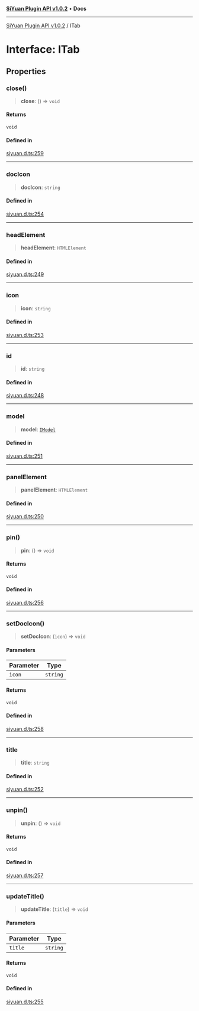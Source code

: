 [**SiYuan Plugin API v1.0.2**](../README.md) • **Docs**

---

[SiYuan Plugin API v1.0.2](../README.md) / ITab

# Interface: ITab

## Properties

### close()

> **close**: () => `void`

#### Returns

`void`

#### Defined in

[siyuan.d.ts:259](https://github.com/siyuan-note/petal/tree/main/siyuan.d.ts#L259)

---

### docIcon

> **docIcon**: `string`

#### Defined in

[siyuan.d.ts:254](https://github.com/siyuan-note/petal/tree/main/siyuan.d.ts#L254)

---

### headElement

> **headElement**: `HTMLElement`

#### Defined in

[siyuan.d.ts:249](https://github.com/siyuan-note/petal/tree/main/siyuan.d.ts#L249)

---

### icon

> **icon**: `string`

#### Defined in

[siyuan.d.ts:253](https://github.com/siyuan-note/petal/tree/main/siyuan.d.ts#L253)

---

### id

> **id**: `string`

#### Defined in

[siyuan.d.ts:248](https://github.com/siyuan-note/petal/tree/main/siyuan.d.ts#L248)

---

### model

> **model**: [`IModel`](IModel.md)

#### Defined in

[siyuan.d.ts:251](https://github.com/siyuan-note/petal/tree/main/siyuan.d.ts#L251)

---

### panelElement

> **panelElement**: `HTMLElement`

#### Defined in

[siyuan.d.ts:250](https://github.com/siyuan-note/petal/tree/main/siyuan.d.ts#L250)

---

### pin()

> **pin**: () => `void`

#### Returns

`void`

#### Defined in

[siyuan.d.ts:256](https://github.com/siyuan-note/petal/tree/main/siyuan.d.ts#L256)

---

### setDocIcon()

> **setDocIcon**: (`icon`) => `void`

#### Parameters

| Parameter | Type     |
| --------- | -------- |
| `icon`    | `string` |

#### Returns

`void`

#### Defined in

[siyuan.d.ts:258](https://github.com/siyuan-note/petal/tree/main/siyuan.d.ts#L258)

---

### title

> **title**: `string`

#### Defined in

[siyuan.d.ts:252](https://github.com/siyuan-note/petal/tree/main/siyuan.d.ts#L252)

---

### unpin()

> **unpin**: () => `void`

#### Returns

`void`

#### Defined in

[siyuan.d.ts:257](https://github.com/siyuan-note/petal/tree/main/siyuan.d.ts#L257)

---

### updateTitle()

> **updateTitle**: (`title`) => `void`

#### Parameters

| Parameter | Type     |
| --------- | -------- |
| `title`   | `string` |

#### Returns

`void`

#### Defined in

[siyuan.d.ts:255](https://github.com/siyuan-note/petal/tree/main/siyuan.d.ts#L255)

